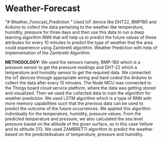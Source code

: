 # Weather-Forecast
"# Weather_Forecast_Prediction " Used IoT device like DHT22, BMP180 and Arduino to collect the data pertaining to the weather like temperature, humidity, pressure for three days and then use this data to run a deep learning algorithm RNN that will help us to predict the future values of these attributes for every 10 minutes to predict the type of weather that the area could experience using Zambretti algorithm.
 Weather Prediction with help of implementation of the Zambretti Algorithm.
 
 **METHODOLOGY:**
We used the sensors namely, BMP-180 which is a pressure sensor to get the pressure readings and DHT-22 which a temperature and humidity sensor to get the required data. We connected the IoT devices through appropriate wiring and hard coded the Arduino to collect the data after every 10 minutes. The Node MCU was connected to the Things board cloud service platform, where the data was getting stored and visualized. Then we used the collected data to train the algorithm for weather prediction. We used LSTM algorithm which is a type of RNN with more memory capabilities such that the previous data can be used to predict the outcome of the future occurrences. We applied this algorithm individually for the temperature, humidity, pressure values. From the predicted temperature and pressure, we also calculated the sea level pressure based on the altitude of the given surface, as in this case Vellore and its altitude 213. We used ZAMBRETTI algorithm to predict the weather based on the predictedvalues of temperature, pressure and humidity. 

